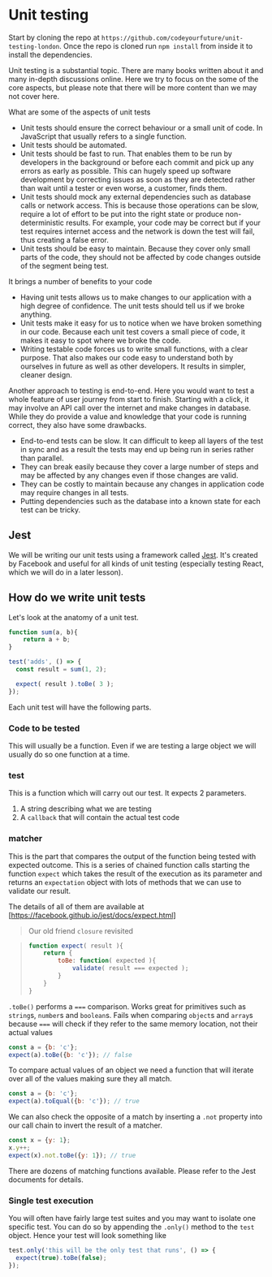 # Unit testing
Start by cloning the repo at `https://github.com/codeyourfuture/unit-testing-london`. Once the repo is cloned run `npm install` from inside it to install the dependencies.

Unit testing is a substantial topic. There are many books written about it and many in-depth discussions online. Here we try to focus on the some of the core aspects, but please note that there will be more content than we may not cover here.

What are some of the aspects of unit tests
* Unit tests should ensure the correct behaviour or a small unit of code. In JavaScript that usually refers to a single function.
* Unit tests should be automated.
* Unit tests should be fast to run. That enables them to be run by developers in the background or before each commit and pick up any errors as early as possible. This can hugely speed up software development by correcting issues as soon as they are detected rather than wait until a tester or even worse, a customer, finds them.
* Unit tests should mock any external dependencies such as database calls or network access. This is because those operations can be slow, require a lot of effort to be put into the right state or produce non-deterministic results. For example, your code may be correct but if your test requires internet access and the network is down the test will fail, thus creating a false error.
* Unit tests should be easy to maintain. Because they cover only small parts of the code, they should not be affected by code changes outside of the segment being test.

It brings a number of benefits to your code
* Having unit tests allows us to make changes to our application with a high degree of confidence. The unit tests should tell us if we broke anything.
* Unit tests make it easy for us to notice when we have broken something in our code. Because each unit test covers a small piece of code, it makes it easy to spot where we broke the code.
* Writing testable code forces us to write small functions, with a clear purpose. That also makes our code easy to understand both by ourselves in future as well as other developers. It results in simpler, cleaner design.

Another approach to testing is end-to-end. Here you would want to test a whole feature of user journey from start to finish. Starting with a click, it may involve an API call over the internet and make changes in database. While they do provide a value and knowledge that your code is running correct, they also have some drawbacks.
* End-to-end tests can be slow. It can difficult to keep all layers of the test in sync and as a result the tests may end up being run in series rather than parallel.
* They can break easily because they cover a large number of steps and may be affected by any changes even if those changes are valid.
* They can be costly to maintain because any changes in application code may require changes in all tests.
* Putting dependencies such as the database into a known state for each test can be tricky.

## Jest
We will be writing our unit tests using a framework called [Jest](https://facebook.github.io/jest/). It's created by Facebook and useful for all kinds of unit testing (especially testing React, which we will do in a later lesson).

## How do we write unit tests
Let's look at the anatomy of a unit test.
```js
function sum(a, b){
    return a + b;
}

test('adds', () => {
  const result = sum(1, 2);

  expect( result ).toBe( 3 );
});
```


Each unit test will have the following parts.

### Code to be tested
This will usually be a function. Even if we are testing a large object we will usually do so one function at a time.
### test
This is a function which will carry out our test. It expects 2 parameters.
1. A string describing what we are testing
2. A `callback` that will contain the actual test code
### matcher
This is the part that compares the output of the function being tested with expected outcome. This is a series of chained function calls starting the function `expect` which takes the result of the execution as its parameter and returns an `expectation` object with lots of methods that we can use to validate our result.

The details of all of them are available at [https://facebook.github.io/jest/docs/expect.html]


> Our old friend `closure` revisited

> ```js
> function expect( result ){
>     return {
>         toBe: function( expected ){
>             validate( result === expected );
>         }
>     }
> }
> ```

`.toBe()` performs a `===` comparison. Works great for primitives such as `string`s, `number`s and `boolean`s. Fails when comparing `object`s and `array`s because `===` will check if they refer to the same memory location, not their actual values

```js
const a = {b: 'c'};
expect(a).toBe({b: 'c'}); // false
```

To compare actual values of an object we need a function that will iterate over all of the values making sure they all match.
```js
const a = {b: 'c'};
expect(a).toEqual({b: 'c'}); // true
```

We can also check the opposite of a match by inserting a `.not` property into our call chain to invert the result of a matcher.

```js
const x = {y: 1};
x.y++;
expect(x).not.toBe({y: 1}); // true
```

There are dozens of matching functions available. Please refer to the Jest documents for details.

### Single test execution
You will often have fairly large test suites and you may want to isolate one specific test. You can do so by appending the `.only()` method to the `test` object. Hence your test will look something like

```js
test.only('this will be the only test that runs', () => {
  expect(true).toBe(false);
});
```
